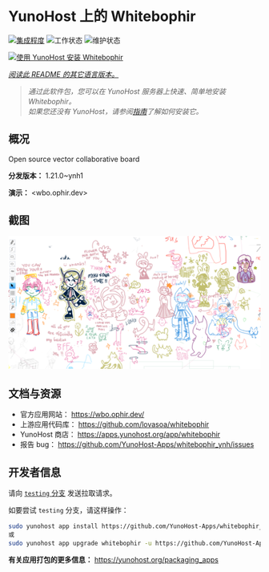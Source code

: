 <!--
注意：此 README 由 <https://github.com/YunoHost/apps/tree/master/tools/readme_generator> 自动生成
请勿手动编辑。
-->

# YunoHost 上的 Whitebophir

[![集成程度](https://dash.yunohost.org/integration/whitebophir.svg)](https://ci-apps.yunohost.org/ci/apps/whitebophir/) ![工作状态](https://ci-apps.yunohost.org/ci/badges/whitebophir.status.svg) ![维护状态](https://ci-apps.yunohost.org/ci/badges/whitebophir.maintain.svg)

[![使用 YunoHost 安装 Whitebophir](https://install-app.yunohost.org/install-with-yunohost.svg)](https://install-app.yunohost.org/?app=whitebophir)

*[阅读此 README 的其它语言版本。](./ALL_README.md)*

> *通过此软件包，您可以在 YunoHost 服务器上快速、简单地安装 Whitebophir。*  
> *如果您还没有 YunoHost，请参阅[指南](https://yunohost.org/install)了解如何安装它。*

## 概况

Open source vector collaborative board

**分发版本：** 1.21.0~ynh1

**演示：** <wbo.ophir.dev>

## 截图

![Whitebophir 的截图](./doc/screenshots/screenshots.png)

## 文档与资源

- 官方应用网站： <https://wbo.ophir.dev/>
- 上游应用代码库： <https://github.com/lovasoa/whitebophir>
- YunoHost 商店： <https://apps.yunohost.org/app/whitebophir>
- 报告 bug： <https://github.com/YunoHost-Apps/whitebophir_ynh/issues>

## 开发者信息

请向 [`testing` 分支](https://github.com/YunoHost-Apps/whitebophir_ynh/tree/testing) 发送拉取请求。

如要尝试 `testing` 分支，请这样操作：

```bash
sudo yunohost app install https://github.com/YunoHost-Apps/whitebophir_ynh/tree/testing --debug
或
sudo yunohost app upgrade whitebophir -u https://github.com/YunoHost-Apps/whitebophir_ynh/tree/testing --debug
```

**有关应用打包的更多信息：** <https://yunohost.org/packaging_apps>
